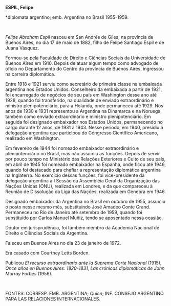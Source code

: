 **ESPIL, Felipe**

\*diplomata argentino; emb. Argentina no Brasil 1955-1959.

 

*Felipe Abraham Espil* nasceu em San Andrés de Giles, na província de
Buenos Aires, no dia 17 de maio de 1882, filho de Felipe Santiago Espil
e de Juana Vásquez.

Formou-se pela Faculdade de Direito e Ciências Sociais da Universidade
de Buenos Aires em 1910. Depois de atuar algum tempo como advogado de
ofício no Departamento do Centro da província de Buenos Aires, ingressou
na carreira diplomática.

Entre 1918 e 1921 serviu como secretário de primeira classe na embaixada
argentina nos Estados Unidos. Conselheiro da embaixada a partir de 1921,
foi encarregado de negócios de seu país em Washington desse ano até
1928, quando foi transferido, na qualidade de enviado extraordinário e
ministro plenipotenciário, para a Holanda, onde permaneceu até 1929. Nos
anos de 1930 e 1931 representou a Argentina na Dinamarca e na Noruega,
também como enviado extraordinário e ministro plenipotenciário. Em
seguida foi designado embaixador nos Estados Unidos, permanecendo no
cargo durante 12 anos, de 1931 a 1943. Nesse período, em 1940, presidiu
a delegação argentina que participou do Congresso Científico Americano,
realizado em Washington.

Em fevereiro de 1944 foi nomeado embaixador extraordinário e
plenipotenciário no Brasil, mas não assumiu as funções. Depois de servir
por pouco tempo no Ministério das Relações Exteriores e Culto de seu
país, em abril de 1945 foi nomeado embaixador na Espanha, onde ficou até
1946, quando foi destacado para chefiar a representação diplomática
argentina na Inglaterra. No exercício dessas funções, foi
vice-presidente da delegação argentina à I Sessão da Assembléia Geral da
Organização das Nações Unidas (ONU), realizada em Londres, e da que
compareceu à Reunião de Dissolução da Liga das Nações, realizada em
Genebra em 1946.

Designado embaixador da Argentina no Brasil em outubro de 1955, assumiu
o posto nesse mesmo mês, substituindo José Amadeo Conte Grand.
Permaneceu no Rio de Janeiro até setembro de 1959, quando foi
substituído por Carlos Manuel Muñiz, tendo se aposentado nessa ocasião.

Doutor em jurisprudência, foi também membro da Academia Nacional de
Direito e Ciências Sociais da Argentina.

Faleceu em Buenos Aires no dia 23 de janeiro de 1972.

Era casado com Courtney Letts Borden.

Publicou *El recurso extraordinario ante la Suprema Corte Nacional*
(1915), *Once años en Buenos Aires: 1820-1831*, *Las crónicas
diplomáticas de John Murray Forbes* (1956).

 

FONTES: CORRESP. EMB. ARGENTINA; *Quien*; INF. CONSEJO ARGENTINO PARA
LAS RELACIONES INTERNACIONALES.

 
